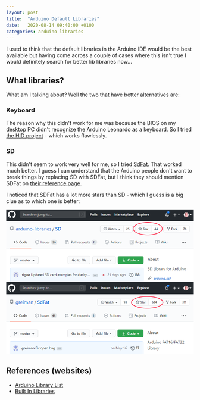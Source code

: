 ```yaml
---
layout: post
title:  "Arduino Default Libraries"
date:   2020-08-14 09:40:00 +0100
categories: arduino libraries
---
```


I used to think that the default libraries in the Arduino IDE would be the best available but having come across a couple of cases where this isn't true I would definitely search for better lib libraries now...

## What libraries?

What am I talking about? Well the two that have better alternatives are:

### Keyboard

The reason why this didn't work for me was because the BIOS on my desktop PC didn't recognize the Arduino Leonardo as a keyboard. So I tried [the HID project][HID-Project] - which works flawlessly.

### SD

This didn't seem to work very well for me, so I tried [SdFat][SDFat]. That worked much better. I guess I can understand that the Arduino people don't want to break things by replacing SD with SDFat, but I think they should mention SDFat on [their reference page][Arduino-SD].

I noticed that SDFat has a lot more stars than SD - which I guess is a big clue as to which one is better:

![SDLibStars](/assets/images/ArduinoLibraries/SDvsSdFat.png)

## References (websites)

- [Arduino Library List][Arduio-Libraries]
- [Built In Libraries][Built-in-libraries]


[//]: # (# -------------)
[//]: # (#  References)
[//]: # (# -------------)

[HID-Project]: https://www.arduinolibraries.info/libraries/hid-project
[SDFat]: https://www.arduinolibraries.info/libraries/sd-fat
[Arduino-SD]: https://www.arduino.cc/en/Reference/SD
[Arduio-Libraries]: https://www.arduinolibraries.info/
[Built-in-libraries]: https://www.arduino.cc/en/reference/libraries
